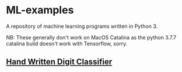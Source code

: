 # ML-examples
A repository of machine learning programs written in Python 3.

NB: These generally don't work on MacOS Catalina as the python 3.7.7 catalina build doesn't work with Tensorflow, sorry.

## [Hand Written Digit Classifier](digit-classifier)
